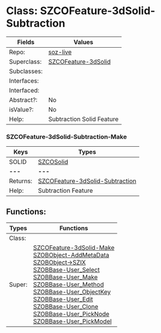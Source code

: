 
# Class:	SZCOFeature-3dSolid-Subtraction

| Fields | Values |
| --------- | --------- |
| Repo: | [soz-live](/repos/soz-live.html) |
| Superclass: | [SZCOFeature-3dSolid](SZCOFeature-3dSolid.html) |
| Subclasses: |  |
| Interfaces: |  |
| Interfaced: |  |
| Abstract?: | No |
| isValue?: | No |
| Help: | Subtraction Solid Feature |

### SZCOFeature-3dSolid-Subtraction-Make

| Keys | Types |
| --------- | --------- |
| SOLID | [SZCOSolid](SZCOSolid.html) |
| **---** | **---** |
| Returns: | [SZCOFeature-3dSolid-Subtraction](SZCOFeature-3dSolid-Subtraction.html) |
| Help: | Subtraction Feature |


## Functions:

| Types | Functions |
| --------- | --------- |
| Class: |  |
| Super: | [SZCOFeature-3dSolid-Make](SZCOFeature-3dSolid.html) <br> [SZOBObject-AddMetaData](SZOBObject.html) <br> [SZOBObject->SZIX](SZOBObject.html) <br> [SZOBBase-User_Select](SZOBBase.html) <br> [SZOBBase-User_Make](SZOBBase.html) <br> [SZOBBase-User_Method](SZOBBase.html) <br> [SZOBBase-User_ObjectKey](SZOBBase.html) <br> [SZOBBase-User_Edit](SZOBBase.html) <br> [SZOBBase-User_Clone](SZOBBase.html) <br> [SZOBBase-User_PickNode](SZOBBase.html) <br> [SZOBBase-User_PickModel](SZOBBase.html) |


